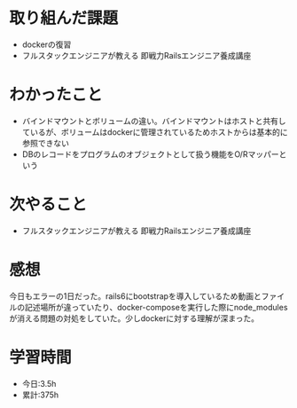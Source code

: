 # 取り組んだ課題
- dockerの復習
- フルスタックエンジニアが教える 即戦力Railsエンジニア養成講座
# わかったこと
- バインドマウントとボリュームの違い。バインドマウントはホストと共有しているが、ボリュームはdockerに管理されているためホストからは基本的に参照できない
- DBのレコードをプログラムのオブジェクトとして扱う機能をO/Rマッパーという
# 次やること
- フルスタックエンジニアが教える 即戦力Railsエンジニア養成講座
# 感想
今日もエラーの1日だった。rails6にbootstrapを導入しているため動画とファイルの記述場所が違っていたり、docker-composeを実行した際にnode_modulesが消える問題の対処をしていた。少しdockerに対する理解が深まった。
# 学習時間
- 今日:3.5h
- 累計:375h


